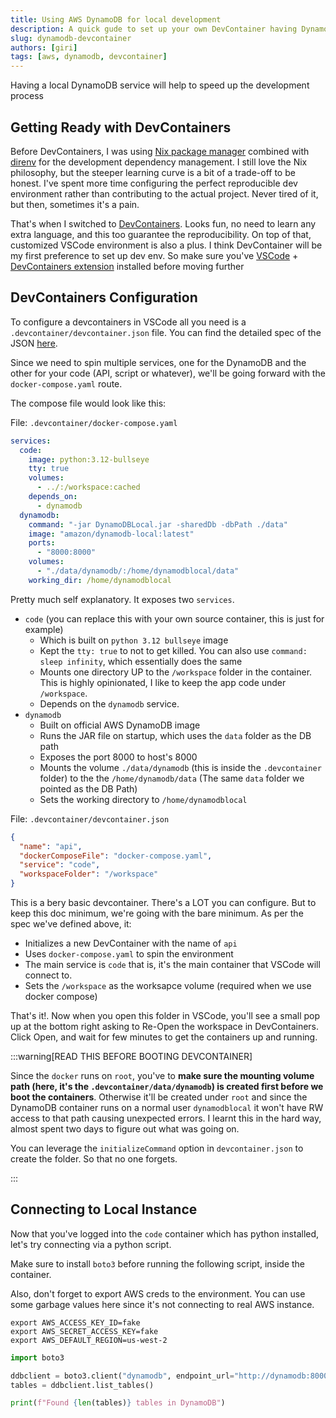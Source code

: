 ```yaml
---
title: Using AWS DynamoDB for local development  
description: A quick gude to set up your own DevContainer having DynamoDB locally to help the development a bit faster.
slug: dynamodb-devcontainer
authors: [giri]
tags: [aws, dynamodb, devcontainer]
---
```


Having a local DynamoDB service will help to speed up the development process  

<!-- truncate -->

## Getting Ready with DevContainers

Before DevContainers, I was using [Nix package manager](https://nixos.org/download/) combined with [direnv](https://direnv.net/) for the development dependency management. I still love the Nix philosophy, but the steeper learning curve is a bit of a trade-off to be honest. I've spent more time configuring the perfect reproducible dev environment rather than contributing to the actual project. Never tired of it, but then, sometimes it's a pain. 

That's when I switched to [DevContainers](https://containers.dev/). Looks fun, no need to learn any extra language, and this too guarantee the reproducibility. On top of that, customized VSCode environment is also a plus. I think DevContainer will be my first preference to set up dev env. So make sure you've [VSCode](https://code.visualstudio.com/download) + [DevContainers extension](https://marketplace.visualstudio.com/items?itemName=ms-vscode-remote.remote-containers) installed before moving further

## DevContainers Configuration  

To configure a devcontainers in VSCode all you need is a `.devcontainer/devcontainer.json` file. You can find the detailed spec of the JSON [here](https://containers.dev/implementors/json_reference/). 

Since we need to spin multiple services, one for the DynamoDB and the other for your code (API, script or whatever), we'll be going forward with the `docker-compose.yaml` route. 

The compose file would look like this:  

File: `.devcontainer/docker-compose.yaml`  

```yaml
services:
  code:
    image: python:3.12-bullseye
    tty: true
    volumes:
      - ../:/workspace:cached
    depends_on:
      - dynamodb
  dynamodb:
    command: "-jar DynamoDBLocal.jar -sharedDb -dbPath ./data"
    image: "amazon/dynamodb-local:latest"
    ports:
      - "8000:8000"
    volumes:
      - "./data/dynamodb/:/home/dynamodblocal/data"
    working_dir: /home/dynamodblocal
```

Pretty much self explanatory. It exposes two `services`.  
- `code` (you can replace this with your own source container, this is just for example)
  - Which is built on `python 3.12 bullseye` image
  - Kept the `tty: true` to not to get killed. You can also use `command: sleep infinity`, which essentially does the same
  - Mounts one directory UP to the `/workspace` folder in the container. This is highly opinionated, I like to keep the app code under `/workspace`.
  - Depends on the `dynamodb` service.
- `dynamodb`
  - Built on official AWS DynamoDB image
  - Runs the JAR file on startup, which uses the `data` folder as the DB path
  - Exposes the port 8000 to host's 8000
  - Mounts the volume `./data/dynamodb` (this is inside the `.devcontainer` folder) to the the `/home/dynamodb/data` (The same `data` folder we pointed as the DB Path)
  - Sets the working directory to `/home/dynamodblocal`

File: `.devcontainer/devcontainer.json`

```json
{
  "name": "api",
  "dockerComposeFile": "docker-compose.yaml",
  "service": "code",
  "workspaceFolder": "/workspace"
}
```

This is a bery basic devcontainer. There's a LOT you can configure. But to keep this doc minimum, we're going with the bare minimum. As per the spec we've defined above, it:  

- Initializes a new DevContainer with the name of `api`
- Uses `docker-compose.yaml` to spin the environment
- The main service is `code` that is, it's the main container that VSCode will connect to.
- Sets the `/workspace` as the worksapce volume (required when we use docker compose)

That's it!. Now when you open this folder in VSCode, you'll see a small pop up at the bottom right asking to Re-Open the workspace in DevContainers. Click Open, and wait for few minutes to get the containers up and running.  

:::warning[READ THIS BEFORE BOOTING DEVCONTAINER]

Since the `docker` runs on `root`, you've to **make sure the mounting volume path (here, it's the `.devcontainer/data/dynamodb`) is created first before we boot the containers**. Otherwise it'll be created under `root` and since the DynamoDB container runs on a normal user `dynamodblocal` it won't have RW access to that path causing unexpected errors. I learnt this in the hard way, almost spent two days to figure out what was going on.

You can leverage the `initializeCommand` option in `devcontainer.json` to create the folder. So that no one forgets.

:::

## Connecting to Local Instance  

Now that you've logged into the `code` container which has python installed, let's try connecting via a python script. 

Make sure to install `boto3` before running the following script, inside the container.  

Also, don't forget to export AWS creds to the environment. You can use some garbage values here since it's not connecting to real AWS instance.  

```env
export AWS_ACCESS_KEY_ID=fake
export AWS_SECRET_ACCESS_KEY=fake
export AWS_DEFAULT_REGION=us-west-2
```

```python
import boto3

ddbclient = boto3.client("dynamodb", endpoint_url="http://dynamodb:8000")
tables = ddbclient.list_tables()

print(f"Found {len(tables)} tables in DynamoDB")
```

